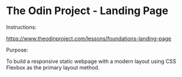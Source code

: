 # The Odin Project - Landing Page

Instructions:

https://www.theodinproject.com/lessons/foundations-landing-page

Purpose:

To build a responsive static webpage with a modern layout using CSS Flexbox as the primary layout method.
